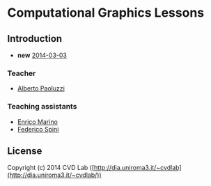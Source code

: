 # Computational Graphics Lessons

## Introduction

* **new** [2014-03-03](lessons/2014-03-03)

### Teacher

- [Alberto Paoluzzi](http://paoluzzi.dia.uniroma3.it/)

### Teaching assistants

- [Enrico Marino](http://onirame.com)
- [Federico Spini](http://federicspini.com)

## License

Copyright (c) 2014 CVD Lab ([http://dia.uniroma3.it/~cvdlab](http://dia.uniroma3.it/~cvdlab/))
